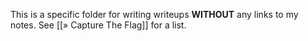 This is a specific folder for writing writeups **WITHOUT** any links to my notes. See [[» Capture The Flag]] for a list.